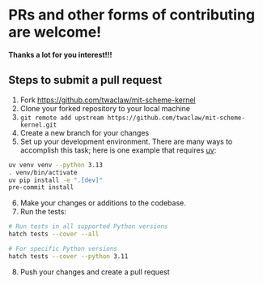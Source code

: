 # PRs and other forms of contributing are welcome!

**Thanks a lot for you interest!!!**

## Steps to submit a pull request

1. Fork https://github.com/twaclaw/mit-scheme-kernel
2. Clone your forked repository to your local machine
3. `git remote add upstream https://github.com/twaclaw/mit-scheme-kernel.git`
4. Create a new branch for your changes
5. Set up your development environment. There are many ways to accomplish this task; here is one example that requires [uv](https://docs.astral.sh/uv/getting-started/installation/):

```bash
uv venv venv --python 3.13
. venv/bin/activate
uv pip install -e ".[dev]"
pre-commit install
```

6. Make your changes or additions to the codebase.
7. Run the tests:

```bash
# Run tests in all supported Python versions
hatch tests --cover --all

# For specific Python versions
hatch tests --cover --python 3.11
```

8. Push your changes and create a pull request
